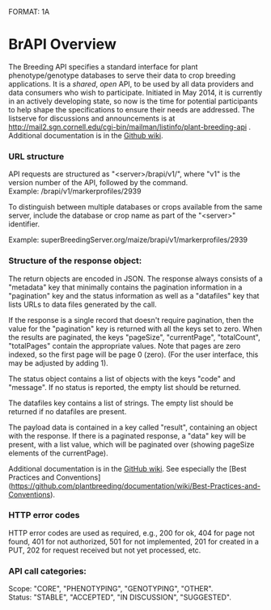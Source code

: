 FORMAT: 1A

# BrAPI Overview

The Breeding API specifies a standard interface for plant phenotype/genotype databases to serve 
their data to crop breeding applications. It is a <i>shared</i>, <i>open</i> API, to be
used by all data providers and data consumers who wish to participate. Initiated in May 2014, it is
currently in an actively developing state, so now is the time for potential participants to help
shape the specifications to ensure their needs are addressed. The listserve for discussions and 
announcements is at http://mail2.sgn.cornell.edu/cgi-bin/mailman/listinfo/plant-breeding-api .
Additional documentation is in the <a href="https://github.com/plantbreeding/documentation">Github wiki</a>.

### URL structure

API requests are structured as "\<server\>/brapi/v1/", 
where "v1" is the version number of the API, followed by the command.  
Example: /brapi/v1/markerprofiles/2939 

To distinguish between multiple databases or crops available from the same server, include the database or crop name as part of the "\<server\>" identifier.

Example: superBreedingServer.org/maize/brapi/v1/markerprofiles/2939

### Structure of the response object:
The return objects are encoded in JSON. 
The response always consists of a "metadata" key that minimally 
contains the pagination information in a "pagination" key and the status information as well as a "datafiles" key that lists URLs to data files generated by the call.

If the response is a single record that doesn't require pagination, then the value for the "pagination" key is returned with all the keys set to zero.  When the results are paginated, 
the keys "pageSize", "currentPage", "totalCount", "totalPages" contain the appropriate values. Note that pages are zero indexed, so the first page will be page 0 (zero). (For the user interface, this may be adjusted by adding 1).

The status object contains a list of objects with the keys "code" and "message". If no status is reported, the empty list should be returned.

The datafiles key contains a list of strings. The empty list should be returned if no datafiles are present.

The payload data is contained in a key called "result", containing an object with the response. If there is a paginated response, a "data" key will be present, with a list value, which will be paginated over (showing pageSize elements of the currentPage).

Additional documentation is in the [GitHub wiki](https://github.com/plantbreeding/documentation/wiki). 
See especially the [Best Practices and Conventions]
(https://github.com/plantbreeding/documentation/wiki/Best-Practices-and-Conventions).

### HTTP error codes

HTTP error codes are used as required, e.g., 200 for ok, 404 for page not found, 401 for not authorized, 501 for not implemented, 201 for created in a PUT, 202 for request received but not yet processed, etc.

### API call categories:  
Scope: "CORE", "PHENOTYPING", "GENOTYPING", "OTHER".  
Status: "STABLE", "ACCEPTED", "IN DISCUSSION", "SUGGESTED".
